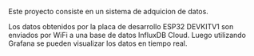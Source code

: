 Este proyecto consiste en un sistema de adquicion de datos.

Los datos obtenidos por la placa de desarrollo ESP32 DEVKITV1 son enviados por WiFi a una base de datos InfluxDB Cloud.
Luego utilizando Grafana se pueden visualizar los datos en tiempo real.


